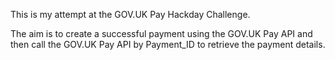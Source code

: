 This is my attempt at the GOV.UK Pay Hackday Challenge.

The aim is to create a successful payment using the GOV.UK Pay API and then call the GOV.UK Pay API by Payment_ID to retrieve the payment details.
